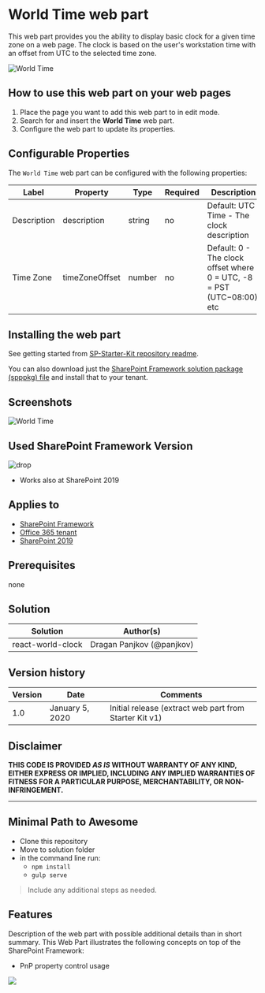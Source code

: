 # World Time web part

This web part provides you the ability to display basic clock for a given time zone on a web page. The clock is based on the user's workstation time with an offset from UTC to the selected time zone.

![World Time](../../assets/images/components/part-world-time.gif)

## How to use this web part on your web pages

1. Place the page you want to add this web part to in edit mode.
2. Search for and insert the **World Time** web part.
3. Configure the web part to update its properties.

## Configurable Properties

The `World Time` web part can be configured with the following properties:

| Label | Property | Type | Required | Description |
| ---- | ---- | ---- | ---- | ---- |
| Description | description | string | no | Default: UTC Time - The clock description |
| Time Zone | timeZoneOffset | number | no | Default: 0 - The clock offset where 0 = UTC, -8 = PST (UTC−08:00), etc |

## Installing the web part

See getting started from [SP-Starter-Kit repository readme](https://github.com/SharePoint/sp-starter-kit). 

You can also download just the [SharePoint Framework solution package (spppkg) file](https://github.com/SharePoint/sp-starter-kit/blob/master/package/sharepoint-starter-kit.sppkg) and install that to your tenant.

## Screenshots

![World Time](../../assets/images/components/part-world-time.png)

## Used SharePoint Framework Version

![drop](https://img.shields.io/badge/version-1.4-green.svg)

* Works also at SharePoint 2019

## Applies to

* [SharePoint Framework](https:/dev.office.com/sharepoint)
* [Office 365 tenant](https://dev.office.com/sharepoint/docs/spfx/set-up-your-development-environment)
* [SharePoint 2019](https://docs.microsoft.com/en-us/sharepoint/dev/general-development/sharepoint-2019-development-platform)

## Prerequisites

none

## Solution

Solution|Author(s)
--------|---------
react-world-clock | Dragan Panjkov (@panjkov)

## Version history

Version|Date|Comments
-------|----|--------
1.0|January 5, 2020|Initial release (extract web part from Starter Kit v1)

## Disclaimer

**THIS CODE IS PROVIDED *AS IS* WITHOUT WARRANTY OF ANY KIND, EITHER EXPRESS OR IMPLIED, INCLUDING ANY IMPLIED WARRANTIES OF FITNESS FOR A PARTICULAR PURPOSE, MERCHANTABILITY, OR NON-INFRINGEMENT.**

---

## Minimal Path to Awesome

* Clone this repository
* Move to solution folder
* in the command line run:
  * `npm install`
  * `gulp serve`

> Include any additional steps as needed.

## Features

Description of the web part with possible additional details than in short summary. 
This Web Part illustrates the following concepts on top of the SharePoint Framework:

* PnP property control usage

<img src="https://telemetry.sharepointpnp.com/sp-starter-kit/source/react-world-clock" />
